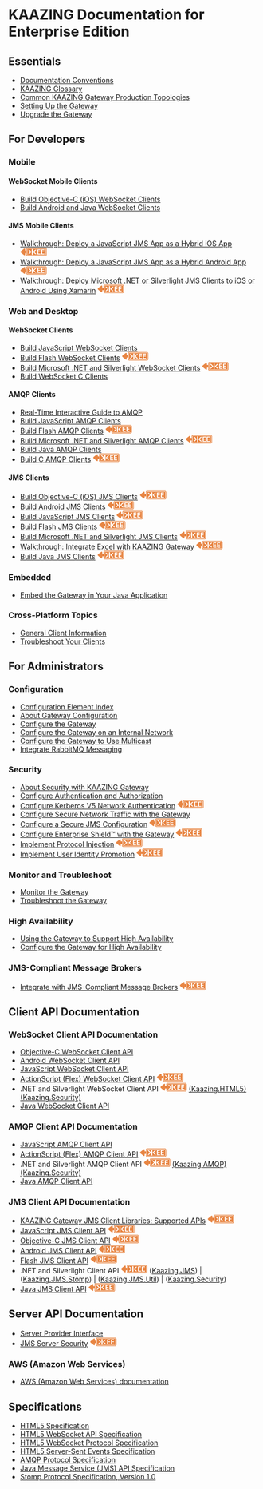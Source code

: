 KAAZING Documentation for Enterprise Edition
============================================

Essentials
----------

-   [Documentation Conventions](about/about.md)
-   [KAAZING Glossary](kaazing-glossary.md)
-   [Common KAAZING Gateway Production Topologies](admin-reference/c_topologies.md)
-   [Setting Up the Gateway](about/setup-guide.md)
-   [Upgrade the Gateway](upgrade/o_upgrade.md)

For Developers
---------------------------------------

### Mobile

#### WebSocket Mobile Clients

-   [Build Objective-C (iOS) WebSocket Clients](https://github.com/kaazing/ios.client/blob/develop/ws/doc/o_dev_objc.md)
-   [Build Android and Java WebSocket Clients](https://github.com/kaazing/android.client/blob/develop/migrated/gateway.client.android/doc/o_dev_android.md)


#### JMS Mobile Clients

-   [Walkthrough: Deploy a JavaScript JMS App as a Hybrid iOS App](https://github.com/kaazing/enterprise.javascript.client/blob/develop/jms/doc/hybrid_ios_walkthrough_jms.md) ![This feature is available in KAAZING Gateway - Enterprise Edition](images/enterprise-feature.png)
-   [Walkthrough: Deploy a JavaScript JMS App as a Hybrid Android App](https://github.com/kaazing/enterprise.javascript.client/blob/develop/jms/doc/hybrid_android_walkthrough.md) ![This feature is available in KAAZING Gateway - Enterprise Edition](images/enterprise-feature.png)
-   [Walkthrough: Deploy Microsoft .NET or Silverlight JMS Clients to iOS or Android Using Xamarin](https://github.com/kaazing/enterprise.dotnet.client/blob/develop/ws/ws/doc/xamarin_dotnet_walkthrough_websocket.md) ![This feature is available in KAAZING Gateway - Enterprise Edition](images/enterprise-feature.png)

### Web and Desktop

#### WebSocket Clients

-   [Build JavaScript WebSocket Clients](https://github.com/kaazing/javascript.client/blob/develop/gateway/doc/o_dev_js.md)
-   [Build Flash WebSocket Clients](https://github.com/kaazing/enterprise.flash.client/blob/develop/migrated/gateway.client.flash/doc/o_dev_flash.md) ![This feature is available in KAAZING Gateway - Enterprise Edition](images/enterprise-feature.png)
-   [Build Microsoft .NET and Silverlight WebSocket Clients](https://github.com/kaazing/enterprise.dotnet.client/blob/develop/ws/ws/doc/o_dev_dotnet.md) ![This feature is available in KAAZING Gateway - Enterprise Edition](images/enterprise-feature.png)
-   [Build WebSocket C Clients](https://github.com/kaazing/c.client/blob/develop/ws/doc/o_dev_c_websocket.md)

#### AMQP Clients

-   [Real-Time Interactive Guide to AMQP](https://github.com/kaazing/javascript.client/blob/develop/amqp-0-9-1/doc/guide-amqp.md)
-   [Build JavaScript AMQP Clients](https://github.com/kaazing/javascript.client/blob/develop/amqp-0-9-1/doc/o_dev_js_amqp.md)
-   [Build Flash AMQP Clients](https://github.com/kaazing/enterprise.flash.client/blob/develop/migrated/amqp.client.flash/doc/o_dev_flash_amqp.md) ![This feature is available in KAAZING Gateway - Enterprise Edition](images/enterprise-feature.png)
-   [Build Microsoft .NET and Silverlight AMQP Clients](https://github.com/kaazing/enterprise.dotnet.client/blob/develop/amqp/amqp/doc/o_dev_dotnet_amqp.md) ![This feature is available in KAAZING Gateway - Enterprise Edition](images/enterprise-feature.png)
-   [Build Java AMQP Clients](https://github.com/kaazing/java.client/blob/develop/amqp-0-9-1/doc/o_dev_java_amqp.md)
-   [Build C AMQP Clients](https://github.com/kaazing/c.client/blob/develop/amqp/amqp-websocket-c/doc/o_dev_c_amqp.md) ![This feature is available in KAAZING Gateway - Enterprise Edition](images/enterprise-feature.png)

#### JMS Clients

-   [Build Objective-C (iOS) JMS Clients](https://github.com/kaazing/enterprise.ios.client/blob/develop/jms/doc/o_dev_objc_jms.md) ![This feature is available in KAAZING Gateway - Enterprise Edition](images/enterprise-feature.png)
-   [Build Android JMS Clients](https://github.com/kaazing/enterprise.android.client/blob/develop/migrated/jms.client.android/doc/o_dev_android_jms.md) ![This feature is available in KAAZING Gateway - Enterprise Edition](images/enterprise-feature.png)
-   [Build JavaScript JMS Clients](https://github.com/kaazing/enterprise.javascript.client/blob/develop/jms/doc/o_dev_js_jms.md) ![This feature is available in KAAZING Gateway - Enterprise Edition](images/enterprise-feature.png)
-   [Build Flash JMS Clients](https://github.com/kaazing/enterprise.flash.client/blob/develop/migrated/jms.client.flash/doc/o_dev_flash_jms.md) ![This feature is available in KAAZING Gateway - Enterprise Edition](images/enterprise-feature.png)
-   [Build Microsoft .NET and Silverlight JMS Clients](https://github.com/kaazing/enterprise.dotnet.client/blob/develop/jms/jms/doc/o_dev_dotnet_jms.md) ![This feature is available in KAAZING Gateway - Enterprise Edition](images/enterprise-feature.png)
-   [Walkthrough: Integrate Excel with KAAZING Gateway](https://github.com/kaazing/enterprise.dotnet.client/blob/develop/jms/jms/doc/excel_jms_walkthrough_jms.md) ![This feature is available in KAAZING Gateway - Enterprise Edition](images/enterprise-feature.png)
-   [Build Java JMS Clients](https://github.com/kaazing/enterprise.java.client/blob/develop/jms/doc/o_dev_java_jms.md) ![This feature is available in KAAZING Gateway - Enterprise Edition](images/enterprise-feature.png)

### Embedded

-   [Embed the Gateway in Your Java Application](embedded-gateway/o_embedded_gateway.md)

### Cross-Platform Topics

-   [General Client Information](dev-general/c_general_client_information.md)
-   [Troubleshoot Your Clients](troubleshooting/p_dev_troubleshoot.md)

For Administrators
------------------

### Configuration

-   [Configuration Element Index](admin-reference/r_configure_gateway_element_index.md)
-   [About Gateway Configuration](admin-reference/c_configure_gateway_concepts.md)
-   [Configure the Gateway](admin-reference/o_configure_gateway_checklist.md)
-   [Configure the Gateway on an Internal Network](internal-network/p_protocol_binding.md)
-   [Configure the Gateway to Use Multicast](admin-reference/p_configure_multicast.md)
-   [Integrate RabbitMQ Messaging](integration-amqp/p_amqp_integrate_rabbitmq.md)

### Security

-   [About Security with KAAZING Gateway](security/c_security_about.md)
-   [Configure Authentication and Authorization](security/o_auth_configure.md)
-   [Configure Kerberos V5 Network Authentication](security/p_kerberos_configure.md) ![This feature is available in KAAZING Gateway - Enterprise Edition](images/enterprise-feature.png)
-   [Configure Secure Network Traffic with the Gateway](security/o_tls.md)
-   [Configure a Secure JMS Configuration](security/o_jms_secure.md) ![This feature is available in KAAZING Gateway - Enterprise Edition](images/enterprise-feature.png)
-   [Configure Enterprise Shield™ with the Gateway](https://github.com/kaazing/enterprise.gateway/blob/develop/doc/enterprise-shield/o_enterprise_shield_checklist.md) ![This feature is available in KAAZING Gateway - Enterprise Edition](images/enterprise-feature.png)
-   [Implement Protocol Injection](https://github.com/kaazing/enterprise.gateway/blob/develop/doc/security/p_auth_protocol_injection.md) ![This feature is available in KAAZING Gateway - Enterprise Edition](images/enterprise-feature.png)		
-   [Implement User Identity Promotion](security/p_auth_user_identity_promotion.md) ![This feature is available in KAAZING Gateway - Enterprise Edition](images/enterprise-feature.png)

### Monitor and Troubleshoot

-   [Monitor the Gateway](management/o_monitor.md)
-   [Troubleshoot the Gateway](troubleshooting/o_troubleshoot.md)

### High Availability

-   [Using the Gateway to Support High Availability](high-availability/u_high_availability.md)
-   [Configure the Gateway for High Availability](high-availability/o_high_availability.md)

### JMS-Compliant Message Brokers
-   [Integrate with JMS-Compliant Message Brokers](https://github.com/kaazing/enterprise.gateway/blob/develop/doc/integration-jms/o_jms_integrate.md) ![This feature is available in KAAZING Gateway - Enterprise Edition](images/enterprise-feature.png)

Client API Documentation
------------------------

### WebSocket Client API Documentation

-   [Objective-C WebSocket Client API](http://developer.kaazing.com/documentation/5.0/apidoc/client/ios/gateway/index.html)
-   [Android WebSocket Client API](http://developer.kaazing.com/documentation/5.0/apidoc/client/java/gateway/index.html)
-   [JavaScript WebSocket Client API](http://developer.kaazing.com/documentation/5.0/apidoc/client/javascript/gateway/index.html)
-   [ActionScript (Flex) WebSocket Client API](http://developer.kaazing.com/documentation/5.0/apidoc/client/flash/gateway/index.html) ![This feature is available in KAAZING Gateway - Enterprise Edition](images/enterprise-feature.png)
-   .NET and Silverlight WebSocket Client API  ![This feature is available in KAAZING Gateway - Enterprise Edition](images/enterprise-feature.png)
    [(Kaazing.HTML5)](http://developer.kaazing.com/documentation/5.0/apidoc/client/dotnet/gateway/html/N_Kaazing_HTML5.htm)
    [(Kaazing.Security)](http://developer.kaazing.com/documentation/5.0/apidoc/client/dotnet/gateway/html/N_Kaazing_Security.htm)
-   [Java WebSocket Client API](http://developer.kaazing.com/documentation/5.0/apidoc/client/java/gateway/index.html)


### AMQP Client API Documentation

-   [JavaScript AMQP Client API](http://developer.kaazing.com/documentation/5.0/apidoc/client/javascript/amqp/index.html)
-   [ActionScript (Flex) AMQP Client API](http://developer.kaazing.com/documentation/5.0/apidoc/client/flash/amqp/index.html) ![This feature is available in KAAZING Gateway - Enterprise Edition](images/enterprise-feature.png)
-   .NET and Silverlight AMQP Client API  ![This feature is available in KAAZING Gateway - Enterprise Edition](images/enterprise-feature.png)
    [(Kaazing AMQP)](http://developer.kaazing.com/documentation/5.0/apidoc/client/dotnet/html/N_Kaazing_AMQP.htm)
    [(Kaazing.Security)](http://developer.kaazing.com/documentation/5.0/apidoc/client/dotnet/gateway/html/N_Kaazing_Security.htm)
-   [Java AMQP Client API](http://developer.kaazing.com/documentation/5.0/apidoc/client/java/amqp/index.html)

### JMS Client API Documentation

-   [KAAZING Gateway JMS Client Libraries: Supported APIs](https://github.com/kaazing/enterprise.gateway/blob/develop/doc/about/kaazing-jms-api.md) ![This feature is available in KAAZING Gateway - Enterprise Edition](images/enterprise-feature.png)
-   [JavaScript JMS Client API](http://developer.kaazing.com/documentation/jms/4.0/apidoc/client/javascript/jms/index.html?JmsConnectionFactory) ![This feature is available in KAAZING Gateway - Enterprise Edition](images/enterprise-feature.png)
-   [Objective-C JMS Client API](http://developer.kaazing.com/documentation/jms/4.0/apidoc/client/ios/jms/KMStompJMS/index.html) ![This feature is available in KAAZING Gateway - Enterprise Edition](images/enterprise-feature.png)
-   [Android JMS Client API](http://developer.kaazing.com/documentation/jms/4.0/apidoc/client/android/jms/index.html) ![This feature is available in KAAZING Gateway - Enterprise Edition](images/enterprise-feature.png)
-   [Flash JMS Client API](http://developer.kaazing.com/documentation/jms/4.0/apidoc/client/flash/jms/index.html) ![This feature is available in KAAZING Gateway - Enterprise Edition](images/enterprise-feature.png)
-   .NET and Silverlight Client API ![This feature is available in KAAZING Gateway - Enterprise Edition](images/enterprise-feature.png) ([Kaazing.JMS](http://developer.kaazing.com/documentation/jms/4.0/apidoc/client/dotnet/jms/html/N_Kaazing_JMS.htm)) | ([Kaazing.JMS.Stomp](http://developer.kaazing.com/documentation/jms/4.0/apidoc/client/dotnet/jms/html/N_Kaazing_JMS_Stomp.htm)) | ([Kaazing.JMS.Util](http://developer.kaazing.com/documentation/jms/4.0/apidoc/client/dotnet/jms/html/N_Kaazing_JMS_Util.htm)) | ([Kaazing.Security](http://developer.kaazing.com/documentation/5.0/apidoc/client/dotnet/gateway/html/N_Kaazing_Security.htm))
-   [Java JMS Client API](http://developer.kaazing.com/documentation/jms/4.0/apidoc/client/java/jms/index.html) ![This feature is available in KAAZING Gateway - Enterprise Edition](images/enterprise-feature.png)

Server API Documentation
------------------------

-   [Server Provider Interface](http://developer.kaazing.com/documentation/5.0/apidoc/server/gateway/server/spi/index.html)
-   [JMS Server Security](http://developer.kaazing.com/documentation/jms/4.0/apidoc/server/jms/server/spi/index.html) ![This feature is available in KAAZING Gateway - Enterprise Edition](images/enterprise-feature.png)

### AWS (Amazon Web Services)
-   [AWS (Amazon Web Services) documentation](http://developer.kaazing.com/documentation/aws/marketplace/index.html)

Specifications
--------------

-   [HTML5 Specification](http://www.w3.org/TR/html5/)
-   [HTML5 WebSocket API Specification](http://dev.w3.org/html5/websockets/)
-   [HTML5 WebSocket Protocol Specification](http://tools.ietf.org/html/rfc6455)
-   [HTML5 Server-Sent Events Specification](http://dev.w3.org/html5/eventsource/)
-   [AMQP Protocol Specification](http://www.amqp.org/)
-   [Java Message Service (JMS) API Specification](http://www.oracle.com/technetwork/java/docs-136352.html)
-   [Stomp Protocol Specification, Version 1.0](http://stomp.github.io/stomp-specification-1.0.html)
